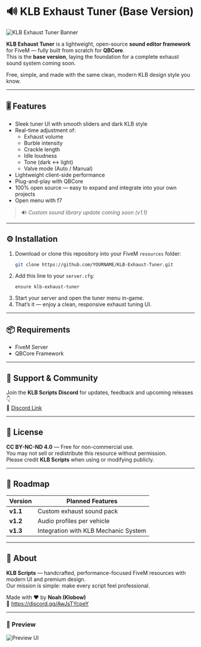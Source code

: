 # 🔊 KLB Exhaust Tuner (Base Version)

![KLB Exhaust Tuner Banner]([https://your-image-link-here.png](https://media.discordapp.net/attachments/605113506659958900/1428447036277260390/49548764-96f9-46b6-a7c2-2d56290e5295.png?ex=68f28878&is=68f136f8&hm=4ccb4b2043e5e795128773d5d99cbb205cc982f920851ac7cfed767135a6300d&=&format=webp&quality=lossless&width=1229&height=819))

**KLB Exhaust Tuner** is a lightweight, open-source **sound editor framework** for FiveM — fully built from scratch for **QBCore**.  
This is the **base version**, laying the foundation for a complete exhaust sound system coming soon.  

Free, simple, and made with the same clean, modern KLB design style you know.

---

## 🎚️ Features
- Sleek tuner UI with smooth sliders and dark KLB style  
- Real-time adjustment of:
  - Exhaust volume  
  - Burble intensity  
  - Crackle length  
  - Idle loudness  
  - Tone (dark ↔ light)  
  - Valve mode (Auto / Manual)
- Lightweight client-side performance  
- Plug-and-play with QBCore  
- 100% open source — easy to expand and integrate into your own projects  
- Open menu with f7

> 🔊 *Custom sound library update coming soon (v1.1)*  

---

## ⚙️ Installation
1. Download or clone this repository into your FiveM `resources` folder:  
   ```bash
   git clone https://github.com/YOURNAME/KLB-Exhaust-Tuner.git
   ```
2. Add this line to your `server.cfg`:  
   ```
   ensure klb-exhaust-tuner
   ```
3. Start your server and open the tuner menu in-game.  
4. That’s it — enjoy a clean, responsive exhaust tuning UI.

---

## 📦 Requirements
- FiveM Server  
- QBCore Framework  

---

## 💬 Support & Community
Join the **KLB Scripts Discord** for updates, feedback and upcoming releases 👇  
💬 [Discord Link](https://discord.gg/AwJsTYcpeY)

---

## 🧠 License
**CC BY-NC-ND 4.0** — Free for non-commercial use.  
You may not sell or redistribute this resource without permission.  
Please credit **KLB Scripts** when using or modifying publicly.  

---

## 🚀 Roadmap
| Version | Planned Features |
|----------|------------------|
| **v1.1** | Custom exhaust sound pack |
| **v1.2** | Audio profiles per vehicle |
| **v1.3** | Integration with KLB Mechanic System |

---

## 💜 About
**KLB Scripts** — handcrafted, performance-focused FiveM resources with modern UI and premium design.  
Our mission is simple: make every script feel professional.  

Made with ❤️ by **Noah (Klobow)**  
🔗 https://discord.gg/AwJsTYcpeY

---

### 📸 Preview
![Preview UI](https://youtu.be/OPYVqaU3n48)
